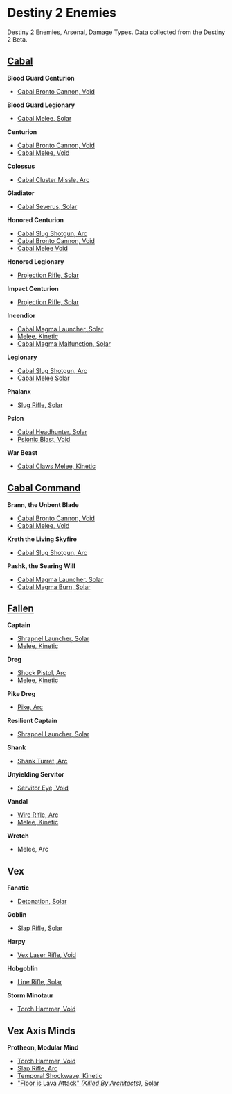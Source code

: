 # Destiny 2 Enemies

Destiny 2 Enemies, Arsenal, Damage Types. Data collected from the Destiny 2 Beta.

## [Cabal](http://imgur.com/a/gzqHS)

**Blood Guard Centurion**

- [Cabal Bronto Cannon, Void](http://i.imgur.com/GjpbNkA.png)

**Blood Guard Legionary**

- [Cabal Melee,	Solar](http://i.imgur.com/I3IaOYq.png)

**Centurion**

- [Cabal Bronto Cannon,	Void](http://i.imgur.com/28onFDs.png)
- [Cabal Melee, Void](http://i.imgur.com/kJtGGaN.jpg)

**Colossus**

- [Cabal Cluster Missle,	Arc](http://i.imgur.com/3k4xZZN.png)

**Gladiator**

- [Cabal Severus,	Solar](http://i.imgur.com/8PkeQbJ.png)

**Honored Centurion**

- [Cabal Slug Shotgun, Arc](http://i.imgur.com/iN9ABxr.png)
- [Cabal Bronto Cannon,	Void](http://i.imgur.com/j4zssbR.png)
- [Cabal Melee	Void](http://i.imgur.com/EaG2fWG.png)

**Honored Legionary**

- [Projection Rifle, Solar](http://i.imgur.com/eMTFi1b.png)

**Impact Centurion**

- [Projection Rifle, Solar](http://i.imgur.com/DKnN1rK.png)

**Incendior**

- [Cabal Magma Launcher, Solar](http://i.imgur.com/J9bmdON.png)
- [Melee,	Kinetic](http://i.imgur.com/ZNWIh6d.png)
- [Cabal Magma Malfunction,	Solar](http://i.imgur.com/Ob5ffs0.png)

**Legionary**

- [Cabal Slug Shotgun, Arc](http://i.imgur.com/4cHldUs.png)
- [Cabal Melee	Solar](http://i.imgur.com/9FG6A9n.png)

**Phalanx**

- [Slug Rifle, Solar](http://i.imgur.com/9SyCITv.png)

**Psion**

- [Cabal Headhunter, Solar](http://i.imgur.com/ijebbqk.png)
- [Psionic Blast,	Void](http://i.imgur.com/fNomqjq.png)

**War Beast**

- [Cabal Claws Melee, Kinetic](http://i.imgur.com/emKGXZY.png)

## [Cabal Command](http://imgur.com/a/GYbLb)

**Brann, the Unbent Blade**

- [Cabal Bronto Cannon,	Void](http://i.imgur.com/UoLjH2G.png)
- [Cabal Melee,	Void](http://i.imgur.com/Xk7grWX.png)

**Kreth the Living Skyfire**

- [Cabal Slug Shotgun, Arc](http://i.imgur.com/bVMCy6a.png)	

**Pashk, the Searing Will**

- [Cabal Magma Launcher, Solar](http://i.imgur.com/ZB9fVJ3.png)
- [Cabal Magma Burn, Solar](http://i.imgur.com/pBvFKMT.png)

## [Fallen](http://imgur.com/a/XPmKW)

**Captain**

- [Shrapnel Launcher, Solar](http://i.imgur.com/wvuGdV9.png)
- [Melee, Kinetic](http://i.imgur.com/ARg2n6j.png)

**Dreg**

- [Shock Pistol, Arc](http://i.imgur.com/WNqiaDW.png)
- [Melee,	Kinetic](http://i.imgur.com/Ns0j5D3.png)

**Pike Dreg**

- [Pike, Arc](http://i.imgur.com/hsx7iiv.png)

**Resilient Captain**

- [Shrapnel Launcher,	Solar](http://i.imgur.com/HXGAQvW.png)

**Shank**

- [Shank Turret, Arc](http://i.imgur.com/HU1WfST.png)		

**Unyielding Servitor**

- [Servitor Eye, Void](http://i.imgur.com/trSftIJ.png)			

**Vandal**

- [Wire Rifle, Arc](http://i.imgur.com/zM738nf.png)
- [Melee,	Kinetic](http://i.imgur.com/JaoBbGH.png)

**Wretch**

- Melee,	Arc

## Vex

**Fanatic**

- [Detonation,	Solar](http://i.imgur.com/UnIrAbB.png)

**Goblin**

- [Slap Rifle, Solar](http://i.imgur.com/JvNrILd.png)		

**Harpy**

- [Vex Laser Rifle,	Void](http://i.imgur.com/jv8Heif.png)

**Hobgoblin**

- [Line Rifle, Solar](http://i.imgur.com/79TeOfu.png)		

**Storm Minotaur**

- [Torch Hammer, Void](http://i.imgur.com/2rYkn4W.png)				

## Vex Axis Minds

**Protheon, Modular Mind**

- [Torch Hammer, Void](http://i.imgur.com/gZtpIOs.png)
- [Slap Rifle,	Arc](http://i.imgur.com/T6UKEXO.png)
- [Temporal Shockwave, Kinetic](http://i.imgur.com/hD2AcHv.png)
- ["Floor is Lava Attack" _(Killed By Architects)_, Solar](http://i.imgur.com/EvAPjWi.png)
